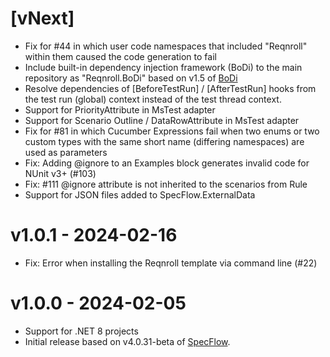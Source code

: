 # [vNext]

* Fix for #44 in which user code namespaces that included "Reqnroll" within them caused the code generation to fail
* Include built-in dependency injection framework (BoDi) to the main repository as "Reqnroll.BoDi" based on v1.5 of [BoDi](https://github.com/SpecFlowOSS/BoDi/)
* Resolve dependencies of [BeforeTestRun] / [AfterTestRun] hooks from the 
  test run (global) context instead of the test thread context.
* Support for PriorityAttribute in MsTest adapter
* Support for Scenario Outline / DataRowAttribute in MsTest adapter
* Fix for #81 in which Cucumber Expressions fail when two enums or two custom types with the same short name (differing namespaces) are used as parameters
* Fix: Adding @ignore to an Examples block generates invalid code for NUnit v3+ (#103)
* Fix: #111 @ignore attribute is not inherited to the scenarios from Rule
* Support for JSON files added to SpecFlow.ExternalData

# v1.0.1 - 2024-02-16

* Fix: Error when installing the Reqnroll template via command line (#22)

# v1.0.0 - 2024-02-05

* Support for .NET 8 projects
* Initial release based on v4.0.31-beta of [SpecFlow](https://github.com/SpecFlowOSS/SpecFlow/).

